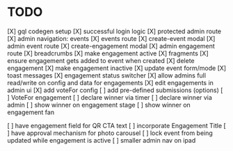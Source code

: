 # TODO

[X] gql codegen setup
[X] successful login logic
[X] protected admin route
[X] admin navigation: events
[X] events route
[X] create-event modal
[X] admin event route
[X] create-engagement modal
[X] admin engagement route
[X] breadcrumbs
[X] make engagement active
[X] fragments
[X] ensure engagement gets added to event when created
[X] delete engagement
[X] make engagement inactive
[X] update event form/mode
[X] toast messages
[X] engagement status switcher
[X] allow admins full read/write on config and data for engagements
[X] edit engagements in admin ui
[X] add voteFor config
[ ] add pre-defined submissions (options)
[ ] VoteFor engagement
[ ] declare winner via timer
[ ] declare winner via admin
[ ] show winner on engagement stage
[ ] show winner on engagement fan

[ ] have engagement field for QR CTA text
[ ] incorporate Engagement Title
[ ] have approval mechanism for photo carousel
[ ] lock event from being updated while engagement is active
[ ] smaller admin nav on ipad
